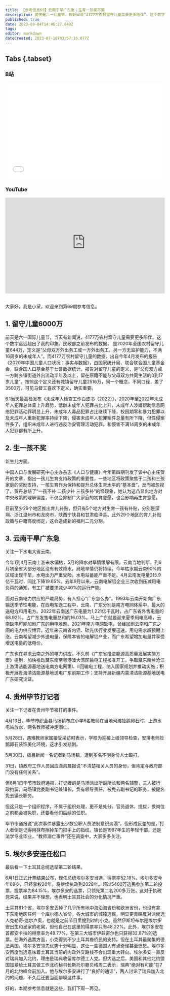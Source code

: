 ```yaml
---
title: 【参考信息69】云南干旱广东急；生育一孩奖不奖
description: 前天是六一儿童节，有新闻说“4177万农村留守儿童需要更多陪伴”，这个数字是国家统计局联合联合国儿基会、人口基金，基于七普数据统计。民政部上次发布的数据是644万，相差3500万是因为定义的口径不同。各地生育补贴出现“一孩不补、二孩少补、三孩多补”的怪现象，学者呼吁重视一孩生育。今年枯水期，云南90%地方干旱，水电出力严重受限，水电站蓄能严重不足，广东用电着急起来，寻找云南之外的供应。埃尔多安第二轮投票赢了，将继续执政到2028年，但优势200万票不能说理想。
published: true
date: 2023-09-04T14:46:27.849Z
tags: 
editor: markdown
dateCreated: 2023-07-18T03:57:16.077Z
---
```


## Tabs {.tabset}
### B站
<div style="position: relative; padding: 30% 45%;">
<iframe style="position: absolute; width: 100%; height: 100%; left: 0; top: 0;" src="//player.bilibili.com/player.html?&bvid=BV1XL411q7bt&page=1&as_wide=1&high_quality=1&danmaku=1&autoplay=0" scrolling="no" border="0" frameborder="no" framespacing="0" allowfullscreen="true"></iframe>
</div>

### YouTube
<div style="position: relative; padding: 30% 45%;">
<iframe style="position: absolute; top: 0; left: 0; width: 100%; height: 100%;" src="https://www.youtube-nocookie.com/embed/YouTubeVID" title="YouTube video player" frameborder="0" allow="accelerometer; autoplay; clipboard-write; encrypted-media; gyroscope; picture-in-picture" allowfullscreen></iframe>
</div>

## 

大家好，我是小黛，欢迎来到第69期参考信息。

## 1. 留守儿童6000万

前天是六一国际儿童节，当天有新闻说，4177万农村留守儿童需要更多陪伴。这个数字远远超出了我的印象。民政部之前发布的数据，
是2020年全国农村留守儿童644万，定义是“父母双方外出务工或一方外出务工，另一方无监护能力，不满16周岁的未成年人”。而4177万农村留守儿童的数据，出自今年4月发布的报告《2020年中国儿童人口状况：事实与数据》，由国家统计局、联合联合国儿童基金会，联合国人口基金基于七普数据统计。报告对留守儿童的定义，是“父母双方或一方跨乡镇街道外出流动半年及以上，留在原籍不能与父母双方共同生活的0到17岁儿童”。按照这个定义还有城镇留守儿童2516万，同一个概念，不同口径，差了3500万，可见马督工喜欢下定义，确实重要。

6.1当天最高检发布《未成年人检查工作白皮书（2022）》，2020年至2022年未成年人犯罪总体呈上升趋势，低龄未成年人犯罪占比上升，未成年人涉嫌帮助信息网络犯罪活动罪明显上升，未成年人毒品犯罪占比继续下降，校园期零和暴力犯罪以及未成年人重新犯罪率持续下降，侵害未成年人犯罪案件总量有所下降，但性侵案件多了，组织未成年人进行违反治安管理活动犯罪，和侵害不满14周岁的未成年人犯罪都有所上升。

## 2. 生一孩不奖

新生儿方面。

中国人口与发展研究中心主办杂志《人口与健康》今年第四期刊发了该中心主任贺丹的文章，指出一孩儿生育支持政策的重要性，一些地区将政策聚焦于二孩和三孩家庭的奖励支持，一孩生育作为保持和提升总体生育水平的“基本盘”，反而被忽视了。贺丹总结了“一孩不补 二孩少补 三孩多补”的怪现象，她认为这凸显出地方对中央政策的理解偏差，不仅会抑制广大家庭的初育意愿，也会影响再生育意愿。

目前至少29个地区推出育儿补贴，但只有5个地方对生育一孩有补贴，分别是深圳、浙江温州市和龙岗市，陕西宁陕县和甘肃临泽县。此外29个地区的育儿补贴政策与户籍高度绑定，这会造成新的福利二元分割。

## 3. 云南干旱广东急

关注一下水电大省云南。

今年1到4月云南上游来水偏枯，5月的降水对旱情缓解有限。云南当地判断，到6月初全省大部分地区没有有效降水，局地旱情仍将持续。今年枯水期云南90%的区域出现干旱，水电出力严重受险，水电站蓄能严重不足。4月云南发电量215.9亿千瓦时，同比下降19.65%。去年9月以来，云南电解铝企业三次收到压减用电负荷的通知，有工厂被要求减少40%的运行产能。

面对云南电力供应的严峻局势，有人担心“广东怎么办”。1993年云南开始向广东输送季节性电能，在西电东送工程中，云南、广东分别是南方电网体系中，最大的送电方和用电方。2022年云南送广东电量为1,221亿千瓦时，占广东省外售电量的68.92%，占广东发售电量总和的16.03%。马上广东就要迎来夏季用电高峰，云南缺电可能加剧广东的用电难题。2021年南方电网缺电，曾经加剧云南和广东之间的电力供应博弈。近年来云南省内铝、硅光伏行业发展迅速，用电需求超预期上涨。云南希望减少外送电量，保障本省的电解铝产业，而广东希望增加电量并享受增送电量的低电价。

广东也在寻求云南之外的电力供应，不久前《广东省推进能源高质量发展实施方案》提到，加快推动藏东南至粤港澳大湾区输电工程核准开工，争取藏东南兰沧江上游清洁能源基地送电南方电网第Ⅰ、Ⅱ回输电工程，纳入国家规划并推动实施；积极开展青海清洁能源基地送电广东前期工作；支持开展新疆内蒙清洁能源基地送电广东研究论证。

## 4. 贵州毕节打记者

关注一下记者在贵州毕节被打的事件。

4月13日，毕节市织金县马场镇布底小学6名教师在当地河滩捡鹅卵石时，上游水电站放水，两名教师被冲走溺亡。

5月28日，遇难教师家属接受采访时表示，学校为迎接上级领导检查，安排老师捡鹅卵石装饰美化环境，这才引发悲剧。

5月30日，极目新闻一名记者到马场镇，遭到多名不明身份人士殴打。

31日，镇政府工作人员回应潇湘晨报说“不清楚相关人员的身份，但肯定与政府部门没有任何关系”。

但6月1日毕节市政府通报，打记者的是马场派出所副所长和两名辅警，三人被行政拘留，马场镇党委副书记兼镇长，负有领导责任，被免去副书记的职务，被提名免去镇长职务。

但这只是一个组织程序，不属于组织处理，更不是处分。官员退休，提拔，换岗位之前都会被免职，还要看他们后续的任职。

毕节市通报说“此次事件暴露出少数公职人员法制意识淡漠”，但形成反差的是，打人者倒是记得用抹布擦掉车门把手上的指纹。镇长是1987年生的年轻干部，还是法学专业毕业，“教师溺亡事件”还在调查中，大家多多关注。

## 5. 埃尔多安连任松口

最后看一下土耳其总统选举第二轮结果。

6月1日正式计票结果公布，现任总统埃尔多安当选，得票率52.18%。埃尔多安今年69岁，已经掌权20年，将继续执政到2028年。超过5400万选民参加第二轮投票，投票率为84.15%，埃尔多安的选票，只领先第二名200多万张，这对于执政党来说，结果并不理想，也表明土耳其社会的分化情况严重。

土耳其81个省，埃尔多安丢掉了几乎所有地中海沿海省份和欧洲省份，也没有拿下东南地区任何一个库尔德人省份。各大城市的城镇选民，明显更青睐反对派候选人克勒奇·达尔卢奥，也就是之前节目里提到过的小克。虽然伊斯坦布尔是埃尔多安出生和发家的老窝，但他自己在这里的得票率只有48.22%。此外，埃尔多安在首都安卡拉的得票率为48.77%，在第三大城市伊兹密尔也只获得32.87%的选票。在海外选票方面，小克得到不少土耳其裔侨民的支持。但在土耳其最聚集的德法两国，埃尔多安领先优势十分明显，这让一些德国人有点奇怪甚至愤怒。埃尔多安再度当选意味着土耳其当前的内政外交路线不会出现重大转向。埃尔多安一直反对瑞典加入北约，理由是瑞典收留库尔德工人党。但大选之后，美国和其他北约盟国加紧给土耳其做工作北约秘书长斯托尔滕贝格周二表示，瑞典“绝对有可能”在7月的北约峰会前加入。他与埃尔多安进行了“良好的通话”，两人讨论了瑞典加入北约的问题，不久后还要当面聊聊这件事。

好的，本期参考信息就是这些，我们下周一再见。

